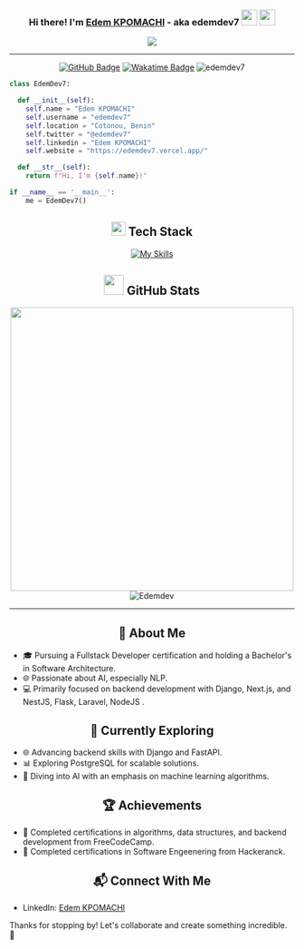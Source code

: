<div align="center">
  <h3>Hi there! I'm <a href="#">Edem KPOMACHI</a> - aka edemdev7 <img src="https://media.giphy.com/media/hvRJCLFzcasrR4ia7z/giphy.gif" width="28"> <img src="https://emojis.slackmojis.com/emojis/images/1531849430/4246/blob-sunglasses.gif?1531849430" width="28"/></h3>

  <p>
    <a href="#"><img src="https://readme-typing-svg.herokuapp.com?font=Source+Code+Pro&color=%2338BDF8&size=24&center=true&vCenter=true&width=600&height=100&lines=Backend+Developer;AI+Enthusiast;Fullstack+Learner;Passionate+Coder"></a>
  </p>

</div>

---

<div align="center">

[![GitHub Badge](https://user-badge.committers.top/benin/edemdev7.svg)](https://user-badge.committers.top/benin/edemdev7) 
[![Wakatime Badge](https://wakatime.com/badge/user/018cca4e-e73e-4d6a-9a85-331db46296d5.svg)](https://wakatime.com/@018cca4e-e73e-4d6a-9a85-331db46296d5)
<img src="https://komarev.com/ghpvc/?username=edemdev7&label=Profile%20views&color=0e75b6&style=flat" alt="edemdev7" />

</div>

```python
class EdemDev7:

  def __init__(self):
    self.name = "Edem KPOMACHI"
    self.username = "edemdev7"
    self.location = "Cotonou, Benin"
    self.twitter = "@edemdev7"
    self.linkedin = "Edem KPOMACHI"
    self.website = "https://edemdev7.vercel.app/"

  def __str__(self):
    return f"Hi, I'm {self.name}!"

if __name__ == '__main__':
    me = EdemDev7()
```

<div align="center">
  
  <h2><img src="https://media2.giphy.com/media/QssGEmpkyEOhBCb7e1/giphy.gif?cid=ecf05e47a0n3gi1bfqntqmob8g9aid1oyj2wr3ds3mg700bl&rid=giphy.gif" width ="25"> Tech Stack</h2>
  
  [![My Skills](https://skillicons.dev/icons?i=js,html,css,tailwind,python,nodejs,mongodb,expressjs,vuejs,flask,fastapi,django,java,cpp,typescript,postgresql,docker,nextjs,nestjs,react,postman,vscode)](https://skillicons.dev)
  
  <h2><img src="https://media.giphy.com/media/iY8CRBdQXODJSCERIr/giphy.gif" width="35"> GitHub Stats</h2>

  <!-- <img src="https://github-readme-stats.vercel.app/api?username=edemdev7&theme=dark&hide_border=true&title_color=FFDD00&text_color=FFFFFF&icon_color=FFDD00" width="500" />
  
  <img src="https://github-readme-streak-stats.herokuapp.com?user=edemdev7&theme=dark&hide_border=true" alt="GitHub Streak" /> -->
  
  <img src="https://github-readme-stats.vercel.app/api/top-langs?username=edemdev7&theme=dark&hide_border=true&title_color=FFDD00&text_color=FFFFFF" width="500" />
  <img align="center" src="https://github-readme-stats.vercel.app/api/wakatime?username=Pinite37&theme=radical" alt="Edemdev"/>

</div>

---

<h2 align="center">🚀 About Me</h2>

- 🎓 Pursuing a Fullstack Developer certification and holding a Bachelor's in Software Architecture.
- 🌐 Passionate about AI, especially NLP.
- 💻 Primarily focused on backend development with Django, Next.js, and NestJS, Flask, Laravel, NodeJS  .

<h2 align="center">🌱 Currently Exploring</h2>

- 🌐 Advancing backend skills with Django and FastAPI.
- 📊 Exploring PostgreSQL for scalable solutions.
- 🤖 Diving into AI with an emphasis on machine learning algorithms.

<h2 align="center">🏆 Achievements</h2>

- 🏅 Completed certifications in algorithms, data structures, and backend development from FreeCodeCamp.
- 🏅 Completed certifications in Software Engeenering  from Hackeranck.


<h2 align="center">📬 Connect With Me</h2>

- LinkedIn: [Edem KPOMACHI](https://www.linkedin.com/in/edem-kpomachi/)

Thanks for stopping by! Let's collaborate and create something incredible. 🚀